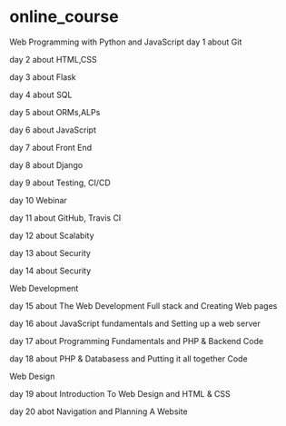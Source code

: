 # online_course
Web Programming with Python and JavaScript
day 1 
about Git

day 2
about HTML,CSS

day 3
about Flask

day 4
about SQL

day 5
about ORMs,ALPs

day 6
about JavaScript

day 7
about Front End

day 8
about Django

day 9 
about Testing, CI/CD

day 10 
Webinar

day 11
about GitHub, Travis CI

day 12
about Scalabity

day 13
about Security

day 14
about Security

Web Development

day 15
about The Web Development Full stack and Creating Web pages

day 16
about JavaScript fundamentals and Setting up a web server

day 17 
about Programming Fundamentals and PHP & Backend Code

day 18
about PHP & Databasess and  Putting it all together Code

Web Design

day 19
about Introduction To Web Design and HTML & CSS

day 20
abot Navigation and Planning A Website


